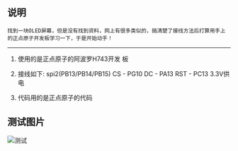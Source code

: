 ## 说明 ##

```找到一块OLED屏幕，但是没有找到资料，网上有很多类似的，搞清楚了接线方法后打算用手上的正点原子开发板学习一下，于是开始动手！```

---------------------------------

1. 使用的是正点原子的阿波罗H743开发
板
2. 接线如下:
   spi2(PB13/PB14/PB15)
   CS - PG10
   DC - PA13
   RST - PC13
   3.3V供电

3. 代码用的是正点原子的代码


## 测试图片 ##

![测试](./picture/测试图片.jpg)